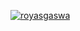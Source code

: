 [![royasgaswa](https://circleci.com/gh/royasgaswa/MADE.svg?style=svg)](https://circleci.com/gh/royasgaswa/MADE)
